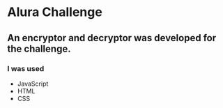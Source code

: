 # Alura Challenge
## An encryptor and decryptor was developed for the challenge.
### I was used
- JavaScript
- HTML
- CSS
